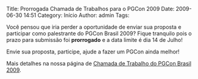Title: Prorrogada Chamada de Trabalhos para o PGCon 2009
Date: 2009-06-30 14:51
Category: Início
Author: admin
Tags:



Você pensou que iria perder a oportunidade de enviar sua proposta e participar como palestrante do PGCon Brasil 2009? Fique tranquilo pois o prazo para submissão foi **prorrogado** e a data limite é dia 14 de Julho!

 
Envie sua proposta, participe, ajude a fazer um PGCon ainda melhor!
 

Mais detalhes na nossa página de [Chamada de Trabalho do PGCon Brasil 2009](http://pgcon.postgresql.org.br/2009/chamadas.php).

